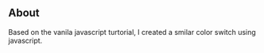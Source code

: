 ## About 
Based on the vanila javascript turtorial, I created a smilar color switch using javascript. 
